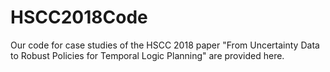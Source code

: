 # HSCC2018Code
Our code for case studies of the HSCC 2018 paper "From Uncertainty Data to Robust Policies for Temporal Logic Planning" are provided here. 
